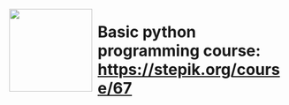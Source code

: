 <p align="center" ><a href="https://stepik.org/users/170061"><img align="left" width="150" height="150" border="0" style="margin-right: 10px;" src="https://stepik.org/media/cache/images/courses/4519/cover/d49f3957df6c14a01839499a10be9de6.png"></a></p>

# Basic python programming course: https://stepik.org/course/67
